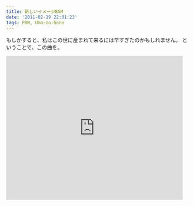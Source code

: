 ```yaml
---
title: 新しいイメージBGM
date: '2011-02-19 22:01:23'
tags: PBW, Uma-no-hone
---
```


もしかすると、私はこの世に産まれて来るには早すぎたのかもしれません。
ということで、この曲を。

<iframe title="YouTube video player" width="480" height="390" src="https://www.youtube.com/embed/7muOiXiOdlQ" frameborder="0" allowfullscreen></iframe>
